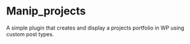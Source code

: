 # Manip_projects
A simple plugin that creates and display a projects portfolio in WP using custom post types.
